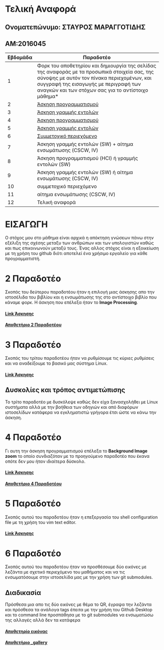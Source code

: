 # Τελική Αναφορά

## Ονοματεπώνυμο: ΣΤΑΥΡΟΣ ΜΑΡΑΓΓΟΤΙΔΗΣ

## ΑΜ:2016045

| Εβδομάδα | Παραδοτέο |
| --- | --- |
| 1 | Φορκ του αποθετηρίου και δημιουργία της σελίδας της αναφοράς με τα προσωπικά στοιχεία σας, της σύνοψης με αυτόν τον πίνακα περιεχομένων, και συγγραφή της εισαγωγής με περιγραφή των αναγκών και των στόχων σας για το αντίστοιχο μάθημα* |
| 2 | [Άσκηση προγραμματισμού](#2-Παραδοτέο) |
| 3 | [Άσκηση γραμμής εντολών](#3-Παραδοτέο) |
| 4 | [Άσκηση προγραμματισμού](#4-Παραδοτέο) |
| 5 | [Άσκηση γραμμής εντολών](#5-Παραδοτέο) |
| 6 | [Συμμετοχικό περιεχόμενο](#6-Παραδοτέο) |
| 7 | Άσκηση γραμμής εντολών (SW) + αίτημα ενσωμάτωσης (CSCW, IV) |
| 8 | Άσκηση προγραμματισμού (HCI) ή γραμμής εντολών (SW) |
| 9 | Άσκηση γραμμής εντολών (SW) ή αίτημα ενσωμάτωσης (CSCW, IV) |
| 10 | συμμετοχικό περιεχόμενο |
| 11 | αίτημα ενσωμάτωσης (CSCW, IV) |
| 12 | Τελική αναφορά |

# ΕΙΣΑΓΩΓΗ

Ο στόχος μου στο μάθημα είναι αρχικά η απόκτηση γνώσεων πάνω στην εξέλιξη της σχέσης μεταξυ των ανθρώπων και των υπολογιστών καθώς και πως επικοινωνούν μεταξύ τους.
Ένας αλλος στόχος είναι η εξοικείωση με τη χρήση του github διότι αποτελεί ένα χρήσιμο εργαλείο για κάθε προγραμματιστή.  

# 2 Παραδοτέο

Σκοπός του δεύτερου παραδοτέου ήταν η επιλογή μιας άσκησης απο την ιστοσέλιδα του βιβλίου και η ενσωμάτωσης της στο αντίστοιχο βιβλίο που κάναμε φορκ.
 Η άσκηση που επέλεξα ήταν το **Image Processing**.

#### [Link Άσκησης](https://stavros16.netlify.app/remix/image-filter/)
#### [Αποθετήριο 2 Παραδοτέου](https://github.com/Stavros16/site/blob/master/_remix/image-filter.md)

# 3 Παραδοτέο

Σκοπός του τρίτου παραδοτέου ήταν να ρυθμίσουμε τις κύριες ρυθμίσεις και να αναδείξουμε το βασικό μας σύστημα Linux.

#### [Link Άσκησης](https://asciinema.org/a/368026)

## Δυσκολίες και τρόπος αντιμετώπισης

Το τρίτο παραδοτέο με δυσκόλεψε καθώς δεν είχα ξανασχολήθει με Linux συστήματα αλλά με την βοήθεια των οδηγιών και από διαφόρων ιστοσελίδων κατάφερα να εγκληματιστώ γρήγορα έτσι ώστε να κάνω την άσκηση.

# 4 Παραδοτέο

Γι αυτη την άσκηση προγραμματισμού επέλεξα το **Background Image zoom** το οποίο συνδιαζόταν με το προηγούμενο παραδοτέο που έκανα οπότε δεν μου ήταν ιδιαίτερα δύσκολο.

#### [Link Άσκησης](https://stavros16.netlify.app/remix/image-zoom/)
#### [Αποθετήριο 4 Παραδοτέου](https://github.com/Stavros16/site/blob/master/_remix/image-zoom.md)

# 5 Παραδοτέο

Σκοπός αυτού του παραδοτέου ήταν η επεξεργασία του shell configuration file με τη χρήση του vim text editor.

#### [Link Άσκησης](https://asciinema.org/a/371673)

# 6 Παραδοτέο

Σκοπός αυτού του παραδοτέου ήταν να προσθέσουμε δύο εικόνες με λεζάντα με σχετικό περιεχόμενο του μαθήματος και να τις ενσωματόσουμε στην ιστοσελίδα μας με την χρήση των git submodules.

## Διαδικασία
 Πρόσθεσα μια απο τις δύο εικόνες με θέμα το QR, έγραψα την λεζάντα και πρόσθεσα τα ανάλογα tags έπειτα με την χρήση του Github Desktop και το command line προσπάθησα με το git submodules να ενσωματώσω της αλλαγές αλλά δεν τα κατάφερα
 
 #### [Αποθετηρίο εικόνας](https://github.com/Stavros16/images/blob/2016045/quick-response-code.png)
 #### [Αποθετήριο _gallery](https://github.com/Stavros16/_gallery/blob/2016045/quick-response-code.md)
